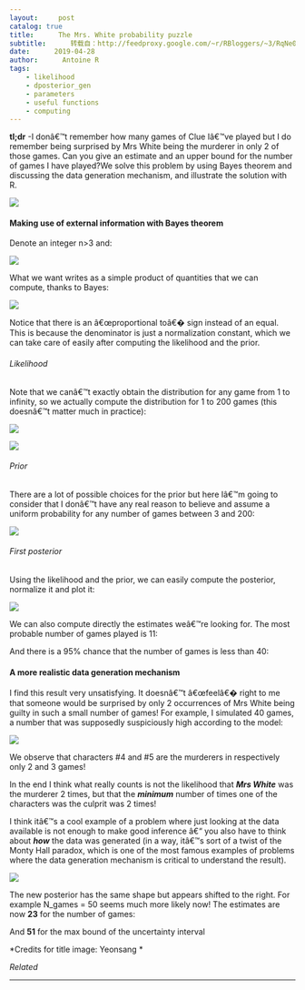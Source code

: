 ```yaml
---
layout:     post
catalog: true
title:      The Mrs. White probability puzzle
subtitle:      转载自：http://feedproxy.google.com/~r/RBloggers/~3/RqNe0YX3x4Q/
date:      2019-04-28
author:      Antoine R
tags:
    - likelihood
    - dposterior_gen
    - parameters
    - useful functions
    - computing
---
```







**tl;dr** -I donâ€™t remember how many games of Clue Iâ€™ve played but I do remember being surprised by Mrs White being the murderer in only 2 of those games. Can you give an estimate and an upper bound for the number of games I have played?We solve this problem by using Bayes theorem and discussing the data generation mechanism, and illustrate the solution with R.

![](https://i0.wp.com/nc233.com/wp-content/uploads/2019/04/characters-300x234.jpg?resize=300%2C234)


#### Making use of external information with Bayes theorem

 

Denote an integer n>3 and:

![](https://i2.wp.com/nc233.com/wp-content/uploads/2019/04/notations-300x204.jpg?resize=300%2C204)


 

What we want writes as a simple product of quantities that we can compute, thanks to Bayes:

![](https://i1.wp.com/nc233.com/wp-content/uploads/2019/04/bayes-1024x339.jpg?w=450)


Notice that there is an â€œproportional toâ€� sign instead of an equal. This is because the denominator is just a normalization constant, which we can take care of easily after computing the likelihood and the prior.

###### Likelihood

 

Note that we canâ€™t exactly obtain the distribution for any game from 1 to infinity, so we actually compute the distribution for 1 to 200 games (this doesnâ€™t matter much in practice):

![](https://i2.wp.com/s.w.org/images/core/emoji/11.2.0/72x72/1f642.png?w=456&ssl=1)


 

![](https://i2.wp.com/s.w.org/images/core/emoji/11.2.0/72x72/1f926-200d-2642-fe0f.png?w=456&ssl=1)


###### Prior

There are a lot of possible choices for the prior but here Iâ€™m going to consider that I donâ€™t have any real reason to believe and assume a uniform probability for any number of games between 3 and 200:

![](https://i1.wp.com/nc233.com/wp-content/uploads/2019/04/uniform_prior_linear-1024x726.png?w=450)


###### First posterior

Using the likelihood and the prior, we can easily compute the posterior, normalize it and plot it:

![](https://i0.wp.com/nc233.com/wp-content/uploads/2019/04/posterior_1-1024x726.png?w=450)


We can also compute directly the estimates weâ€™re looking for. The most probable number of games played is 11:

And there is a 95% chance that the number of games is less than 40:

#### A more realistic data generation mechanism

I find this result very unsatisfying. It doesnâ€™t â€œfeelâ€� right to me that someone would be surprised by only 2 occurrences of Mrs White being guilty in such a small number of games! For example, I simulated 40 games, a number that was supposedly suspiciously high according to the model:

![](https://i2.wp.com/nc233.com/wp-content/uploads/2019/04/simulations_clue-1024x726.png?w=450)


We observe that characters #4 and #5 are the murderers in respectively only 2 and 3 games!

 

In the end I think what really counts is not the likelihood that ***Mrs White*** was the murderer 2 times, but that the ***minimum*** number of times one of the characters was the culprit was 2 times!

 

I think itâ€™s a cool example of a problem where just looking at the data available is not enough to make good inference â€“ you also have to think about ***how*** the data was generated (in a way, itâ€™s sort of a twist of the Monty Hall paradox, which is one of the most famous examples of problems where the data generation mechanism is critical to understand the result).

 

![](https://i2.wp.com/nc233.com/wp-content/uploads/2019/04/posterior_2-1024x726.png?w=450)


The new posterior has the same shape but appears shifted to the right. For example N_games = 50 seems much more likely now! The estimates are now **23** for the number of games:

And **51** for the max bound of the uncertainty interval

*Credits for title image: Yeonsang *


*Related*








---

